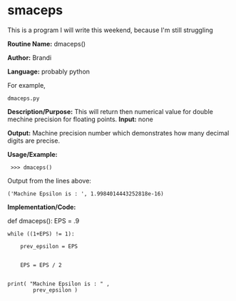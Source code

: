 # smaceps
This is a program I will write this weekend, because I'm still struggling

**Routine Name:**           dmaceps()

**Author:** Brandi

**Language:** probably python

For example,

    dmaceps.py


**Description/Purpose:** This will return then numerical value for double mechine precision for floating points. 
**Input:** none

**Output:** Machine precision number which demonstrates how many decimal digits are precise. 

**Usage/Example:**

     >>> dmaceps()
      
Output from the lines above:

    ('Machine Epsilon is : ', 1.9984014443252818e-16)
      
**Implementation/Code:**
 
def dmaceps():
    EPS = .9
  
    while ((1+EPS) != 1): 

        prev_epsilon = EPS 
   

        EPS = EPS / 2
   

    print( "Machine Epsilon is : " , 
            prev_epsilon )
